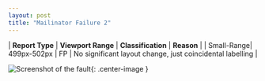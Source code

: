 ```yaml
---
layout: post
title: "Mailinator Failure 2"
---
```

| **Report Type** | **Viewport Range** | **Classification** | **Reason** |
| Small-Range| 499px-502px | FP | No significant layout change, just coincidental labelling | 

![Screenshot of the fault](../../../assets/images/Mailinator/fault2/smallrangeWidth500.png){: .center-image }